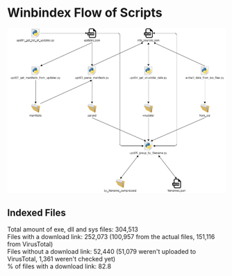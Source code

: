 # Winbindex Flow of Scripts

![winbindex-scripts-flow.png](winbindex-scripts-flow.png)

## Indexed Files

<!--FileStats-->
Total amount of exe, dll and sys files: 304,513  
Files with a download link: 252,073 (100,957 from the actual files, 151,116 from VirusTotal)  
Files without a download link: 52,440 (51,079 weren't uploaded to VirusTotal, 1,361 weren't checked yet)  
% of files with a download link: 82.8  
<!--/FileStats-->
